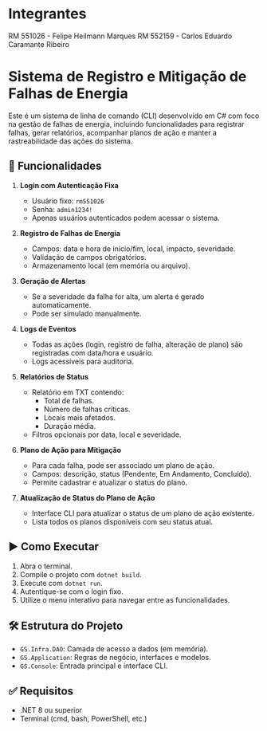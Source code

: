 # Integrantes
RM 551026 - Felipe Heilmann Marques
RM 552159 - Carlos Eduardo Caramante Ribeiro


# Sistema de Registro e Mitigação de Falhas de Energia

Este é um sistema de linha de comando (CLI) desenvolvido em C# com foco na gestão de falhas de energia, incluindo funcionalidades para registrar falhas, gerar relatórios, acompanhar planos de ação e manter a rastreabilidade das ações do sistema.

## 🎯 Funcionalidades

1. **Login com Autenticação Fixa**
   - Usuário fixo: `rm551026`
   - Senha: `admin1234!`
   - Apenas usuários autenticados podem acessar o sistema.

2. **Registro de Falhas de Energia**
   - Campos: data e hora de início/fim, local, impacto, severidade.
   - Validação de campos obrigatórios.
   - Armazenamento local (em memória ou arquivo).

3. **Geração de Alertas**
   - Se a severidade da falha for alta, um alerta é gerado automaticamente.
   - Pode ser simulado manualmente.

4. **Logs de Eventos**
   - Todas as ações (login, registro de falha, alteração de plano) são registradas com data/hora e usuário.
   - Logs acessíveis para auditoria.

5. **Relatórios de Status**
   - Relatório em TXT contendo:
     - Total de falhas.
     - Número de falhas críticas.
     - Locais mais afetados.
     - Duração média.
   - Filtros opcionais por data, local e severidade.

6. **Plano de Ação para Mitigação**
   - Para cada falha, pode ser associado um plano de ação.
   - Campos: descrição, status (Pendente, Em Andamento, Concluído).
   - Permite cadastrar e atualizar o status do plano.

7. **Atualização de Status do Plano de Ação**
   - Interface CLI para atualizar o status de um plano de ação existente.
   - Lista todos os planos disponíveis com seu status atual.

## ▶️ Como Executar

1. Abra o terminal.
2. Compile o projeto com `dotnet build`.
3. Execute com `dotnet run`.
4. Autentique-se com o login fixo.
5. Utilize o menu interativo para navegar entre as funcionalidades.

## 🛠 Estrutura do Projeto

- `GS.Infra.DAO`: Camada de acesso a dados (em memória).
- `GS.Application`: Regras de negócio, interfaces e modelos.
- `GS.Console`: Entrada principal e interface CLI.

## ✅ Requisitos

- .NET 8 ou superior
- Terminal (cmd, bash, PowerShell, etc.)
